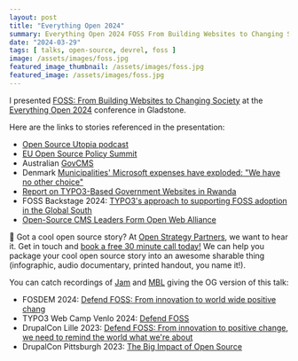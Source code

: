 ```yaml
---
layout: post
title: "Everything Open 2024"
summary: Everything Open 2024 FOSS From Building Websites to Changing Society
date: "2024-03-29"
tags: [ talks, open-source, devrel, foss ]
image: /assets/images/foss.jpg
featured_image_thumbnail: /assets/images/foss.jpg
featured_image: /assets/images/foss.jpg
---
```


I presented [FOSS: From Building Websites to Changing Society](https://2024.everythingopen.au/schedule/presentation/51/)
 at the [Everything Open 2024](https://2024.everythingopen.au/) conference in Gladstone.  

 <!-- blank line  <figure class="video_container"> <iframe src="https://www.youtube.com/embed/PVrHO0YaK9g" frameborder="0" allowfullscreen="true"> </iframe> </figure> <!-- blank line -->

 Here are the links to stories referenced in the presentation:
- [Open Source Utopia podcast]()
- [EU Open Source Policy Summit](https://summit.openforumeurope.org/)
- Australian [GovCMS](https://www.govcms.gov.au/)
- Denmark [Municipalities' Microsoft expenses have exploded: "We have no other choice"](https://www.version2.dk/artikel/kommunernes-microsoft-udgifter-er-eksploderet-vi-har-ikke-andet-valg)
- [Report on TYPO3-Based Government Websites in Rwanda​​](https://typo3.com/blog/report-on-typo3-based-government-websites-in-rwanda)
- FOSS Backstage 2024: [TYPO3's approach to supporting FOSS adoption in the Global South](https://www.youtube.com/watch?v=QMlC45l3TsI)
- [Open-Source CMS Leaders Form Open Web Alliance](https://wptavern.com/eu-regulatory-success-prompts-open-source-cms-leaders-to-form-alliance)


💬 Got a cool open source story? At [Open Strategy Partners](https://openstrategypartners.com/), we want to hear it. Get in touch and [book a free 30 minute call today!](https://openstrategypartners.com/contact/) We can help you package your cool open source story into an awesome sharable thing (infographic, audio documentary, printed handout, you name it!).

You can catch recordings of [Jam](https://www.linkedin.com/in/horncologne/) and [MBL](https://www.linkedin.com/in/mathias-bolt-lesniak/) giving the OG version of this talk:

- FOSDEM 2024: [Defend FOSS: From innovation to world wide positive chang](https://mirrors.dotsrc.org/fosdem/2024/k4601/fosdem-2024-3544-defend-foss-from-innovation-to-world-wide-positive-change.mp4)
- TYPO3 Web Camp Venlo 2024: [Defend FOSS](https://www.youtube.com/live/WPPPpX262Uw?si=6AgUUyupt-6r4t9i&t=1092)
- DrupalCon Lille 2023: [Defend FOSS: From innovation to positive change, we need to remind the world what we're about](https://youtu.be/72yo-5-2J34?si=4QfShKhJwfxiRJaD)
- DrupalCon Pittsburgh 2023: [The Big Impact of Open Source]([https://events.drupal.org/pittsburgh2023/session/big-impact-open-source](https://youtu.be/GV83WGTp1fQ?si=Ov-YXQijTA5cxNYs))
